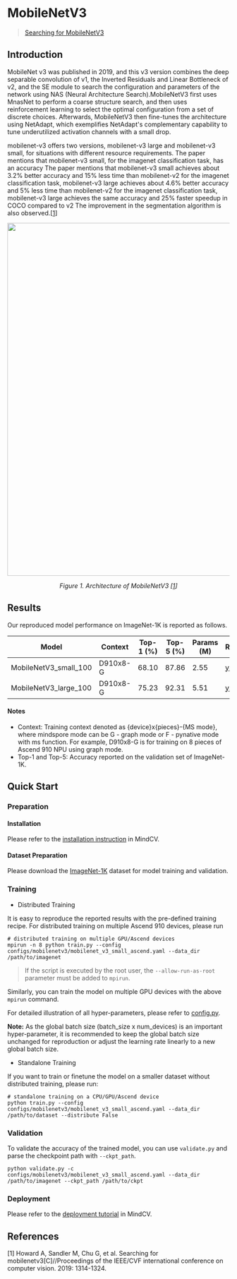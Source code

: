 # MobileNetV3
> [Searching for MobileNetV3](https://arxiv.org/abs/1905.02244)

## Introduction

MobileNet v3 was published in 2019, and this v3 version combines the deep separable convolution of v1, the Inverted Residuals and Linear Bottleneck of v2, and the SE module to search the configuration and parameters of the network using NAS (Neural Architecture Search).MobileNetV3 first uses MnasNet to perform a coarse structure search, and then uses reinforcement learning to select the optimal configuration from a set of discrete choices. Afterwards, MobileNetV3 then fine-tunes the architecture using NetAdapt, which exemplifies NetAdapt's complementary capability to tune underutilized activation channels with a small drop.

mobilenet-v3 offers two versions, mobilenet-v3 large and mobilenet-v3 small, for situations with different resource requirements. The paper mentions that mobilenet-v3 small, for the imagenet classification task, has an accuracy The paper mentions that mobilenet-v3 small achieves about 3.2% better accuracy and 15% less time than mobilenet-v2 for the imagenet classification task, mobilenet-v3 large achieves about 4.6% better accuracy and 5% less time than mobilenet-v2 for the imagenet classification task, mobilenet-v3 large achieves the same accuracy and 25% faster speedup in COCO compared to v2 The improvement in the segmentation algorithm is also observed.[[1](#references)]

<p align="center">
  <img src="https://user-images.githubusercontent.com/53842165/210044297-d658ca54-e6ff-4c0f-8080-88072814d8e6.png" width=800 />
</p>
<p align="center">
  <em>Figure 1. Architecture of MobileNetV3 [<a href="#references">1</a>] </em>
</p>

## Results

Our reproduced model performance on ImageNet-1K is reported as follows.

<div align="center">

| Model                 | Context  | Top-1 (%) | Top-5 (%) | Params (M) | Recipe                                                                                                       | Download                                                                                                          |
|-----------------------|----------|-----------|-----------|------------|--------------------------------------------------------------------------------------------------------------|-------------------------------------------------------------------------------------------------------------------|
| MobileNetV3_small_100 | D910x8-G | 68.10     | 87.86     | 2.55       | [yaml](https://github.com/mindspore-lab/mindcv/blob/main/configs/mobilenetv3/mobilenet_v3_small_ascend.yaml) | [weights](https://download.mindspore.cn/toolkits/mindcv/mobilenet/mobilenetv3/mobilenet_v3_small_100-509c6047.ckpt) |
| MobileNetV3_large_100 | D910x8-G | 75.23     | 92.31     | 5.51       | [yaml](https://github.com/mindspore-lab/mindcv/blob/main/configs/mobilenetv3/mobilenet_v3_large_ascend.yaml) | [weights](https://download.mindspore.cn/toolkits/mindcv/mobilenet/mobilenetv3/mobilenet_v3_large_100-1279ad5f.ckpt) |

</div>

#### Notes

- Context: Training context denoted as {device}x{pieces}-{MS mode}, where mindspore mode can be G - graph mode or F - pynative mode with ms function. For example, D910x8-G is for training on 8 pieces of Ascend 910 NPU using graph mode.
- Top-1 and Top-5: Accuracy reported on the validation set of ImageNet-1K.

## Quick Start

### Preparation

#### Installation
Please refer to the [installation instruction](https://github.com/mindspore-ecosystem/mindcv#installation) in MindCV.

#### Dataset Preparation
Please download the [ImageNet-1K](https://www.image-net.org/challenges/LSVRC/2012/index.php) dataset for model training and validation.

### Training

* Distributed Training

It is easy to reproduce the reported results with the pre-defined training recipe. For distributed training on multiple Ascend 910 devices, please run

```shell
# distributed training on multiple GPU/Ascend devices
mpirun -n 8 python train.py --config configs/mobilenetv3/mobilenet_v3_small_ascend.yaml --data_dir /path/to/imagenet
```

> If the script is executed by the root user, the `--allow-run-as-root` parameter must be added to `mpirun`.

Similarly, you can train the model on multiple GPU devices with the above `mpirun` command.

For detailed illustration of all hyper-parameters, please refer to [config.py](https://github.com/mindspore-lab/mindcv/blob/main/config.py).

**Note:**  As the global batch size  (batch_size x num_devices) is an important hyper-parameter, it is recommended to keep the global batch size unchanged for reproduction or adjust the learning rate linearly to a new global batch size.

* Standalone Training

If you want to train or finetune the model on a smaller dataset without distributed training, please run:

```shell
# standalone training on a CPU/GPU/Ascend device
python train.py --config configs/mobilenetv3/mobilenet_v3_small_ascend.yaml --data_dir /path/to/dataset --distribute False
```

### Validation

To validate the accuracy of the trained model, you can use `validate.py` and parse the checkpoint path with `--ckpt_path`.

```shell
python validate.py -c configs/mobilenetv3/mobilenet_v3_small_ascend.yaml --data_dir /path/to/imagenet --ckpt_path /path/to/ckpt
```

### Deployment

Please refer to the [deployment tutorial](https://mindspore-lab.github.io/mindcv/tutorials/deployment/) in MindCV.

## References

[1] Howard A, Sandler M, Chu G, et al. Searching for mobilenetv3[C]//Proceedings of the IEEE/CVF international conference on computer vision. 2019: 1314-1324.
